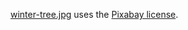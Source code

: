 [winter-tree.jpg](https://pixabay.com/photos/winter-tree-bench-field-snow-field-3974511/) uses the [Pixabay license](https://pixabay.com/service/license/). 
